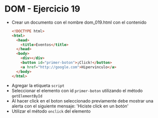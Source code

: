 # DOM - Ejercicio 19

* Crear un documento con el nombre dom_019.html con el contenido
  ```html
  <!DOCTYPE html>
  <html>
    <head>
      <title>Eventos</title>
    </head>
    <body>
      <div></div>
      <button id="primer-boton">¡Click!</button>
      <a href="http://google.com">Hipervinculo</a>
    </body>
  </html>
  ```
* Agregar la etiqueta `script`
* Seleccionar el elemento con id `primer-boton` utilizando el método `getElementById`
* Al hacer click en el boton seleccionado previamente debe mostrar una alerta con el siguiente mensaje: 'Hiciste click en un botón'
* Utilizar el método `onclick` del elemento